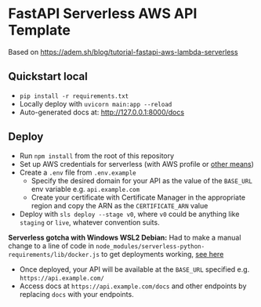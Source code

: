# FastAPI Serverless AWS API Template

Based on https://adem.sh/blog/tutorial-fastapi-aws-lambda-serverless

## Quickstart local

- `pip install -r requirements.txt`
- Locally deploy with `uvicorn main:app --reload`
- Auto-generated docs at: http://127.0.0.1:8000/docs

## Deploy

- Run `npm install` from the root of this repository
- Set up AWS credentials for serverless (with AWS profile or [other means](https://www.serverless.com/framework/docs/providers/aws/guide/credentials))
- Create a `.env` file from `.env.example`
    - Specify the desired domain for your API as the value of the `BASE_URL` env variable e.g. `api.example.com`
    - Create your certificate with Certificate Manager in the appropriate region and copy the ARN as the `CERTIFICATE_ARN` value
- Deploy with `sls deploy --stage v0`, where `v0` could be anything like `staging` or `live`, whatever convention suits.

**Serverless gotcha with Windows WSL2 Debian:** Had to make a manual change to a line of code in `node_modules/serverless-python-requirements/lib/docker.js` to get deployments working, [see here](https://github.com/serverless/serverless-python-requirements/issues/371)

- Once deployed, your API will be available at the `BASE_URL` specified e.g. `https://api.example.com/`
- Access docs at `https://api.example.com/docs` and other endpoints by replacing `docs` with your endpoints.
